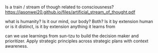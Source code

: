 Is a train / stream of though related to consciousness?
https://jasonwei20.github.io/files/artificial_stream_of_thought.pdf

what is humanity? Is it our mind, our body? Both? Is it by extension human or is it distinct, is it by extension anything it learns from

can we use learnings from sun-tzu to build the decision maker and prioritizer. Apply strategic principles across strategic plans with context awareness.